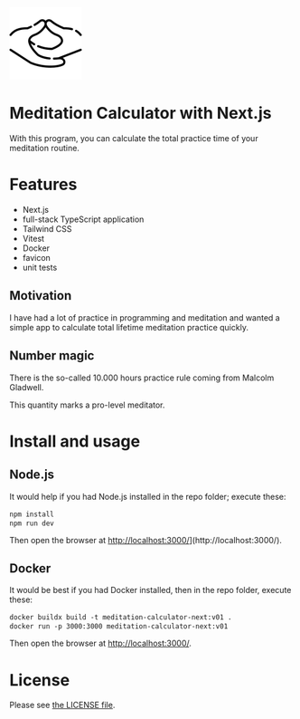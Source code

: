 ![Mudra](/public/mudra.png)

# Meditation Calculator with Next.js

With this program, you can calculate the total practice time of your meditation routine.

# Features

- Next.js
- full-stack TypeScript application
- Tailwind CSS
- Vitest
- Docker
- favicon
- unit tests

## Motivation

I have had a lot of practice in programming and meditation and wanted a simple app to calculate total lifetime meditation practice quickly.

## Number magic

There is the so-called 10.000 hours practice rule coming from Malcolm Gladwell.

This quantity marks a pro-level meditator.

# Install and usage

## Node.js

It would help if you had Node.js installed in the repo folder; execute these:

```
npm install
npm run dev
```

Then open the browser at [http://localhost:3000/](http://localhost:3000/)](http://localhost:3000/).

## Docker

It would be best if you had Docker installed, then in the repo folder, execute these:

```
docker buildx build -t meditation-calculator-next:v01 .
docker run -p 3000:3000 meditation-calculator-next:v01
```

Then open the browser at [http://localhost:3000/](http://localhost:3000/).

# License

Please see [the LICENSE file](LICENSE).
